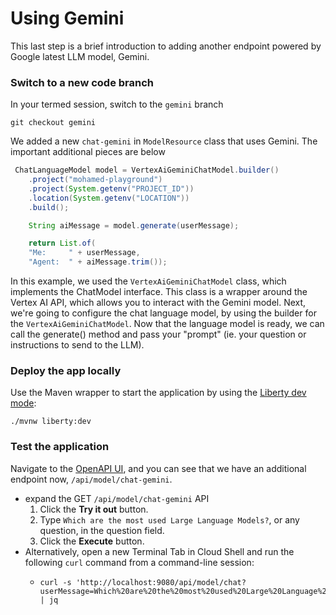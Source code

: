 # Using Gemini

This last step is a brief introduction to adding another endpoint powered by Google latest LLM model, Gemini.

### Switch to a new code branch
In your termed session, switch to the `gemini` branch
```shell
git checkout gemini
```
We added a new `chat-gemini` in `ModelResource` class that uses Gemini. The important additional pieces are below

```java
 ChatLanguageModel model = VertexAiGeminiChatModel.builder()
    .project("mohamed-playground")
    .project(System.getenv("PROJECT_ID"))
    .location(System.getenv("LOCATION"))
    .build();

    String aiMessage = model.generate(userMessage);

    return List.of(
    "Me:     " + userMessage,
    "Agent:  " + aiMessage.trim());
```
In this  example, we used the `VertexAiGeminiChatModel` class, which implements the ChatModel interface. This class is a wrapper around the Vertex AI API, which allows you to interact with the Gemini model.
Next, we're going to configure the chat language model, by using the builder for the `VertexAiGeminiChatModel`.
Now that the language model is ready, we can call the generate() method and pass your "prompt" (ie. your question or instructions to send to the LLM).

### Deploy the app locally

Use the Maven wrapper to start the application by using the [Liberty dev mode](https://openliberty.io/docs/latest/development-mode.html):

```
./mvnw liberty:dev
```

### Test the application
Navigate to the [OpenAPI UI](http://localhost:9080/openapi/ui), and you can see that we have an additional endpoint now, `/api/model/chat-gemini`.

- expand the GET `/api/model/chat-gemini` API
    1. Click the **Try it out** button.
    2. Type `Which are the most used Large Language Models?`, or any question, in the question field.
    3. Click the **Execute** button.
- Alternatively, open a new Terminal Tab in Cloud Shell and run the following `curl` command from a command-line session:
    - ```
      curl -s 'http://localhost:9080/api/model/chat?userMessage=Which%20are%20the%20most%20used%20Large%20Language%20models%3F' | jq
      ```
